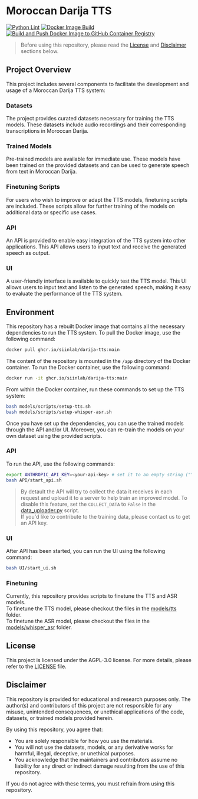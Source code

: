 # Moroccan Darija TTS

[![Python Lint](https://github.com/siinlab/darija-tts/actions/workflows/linter.yml/badge.svg?branch=main)](https://github.com/siinlab/darija-tts/actions/workflows/linter.yml)
[![Docker Image Build](https://github.com/siinlab/darija-tts/actions/workflows/docker-build.yml/badge.svg)](https://github.com/siinlab/darija-tts/actions/workflows/docker-build.yml)
[![Build and Push Docker Image to GitHub Container Registry](https://github.com/siinlab/darija-tts/actions/workflows/docker-build-push.yml/badge.svg?branch=main)](https://github.com/siinlab/darija-tts/actions/workflows/docker-build-push.yml)

> Before using this repository, please read the [License](#license) and [Disclaimer](#disclaimer) sections below.

## Project Overview

This project includes several components to facilitate the development and usage of a Moroccan Darija TTS system:

### Datasets
The project provides curated datasets necessary for training the TTS models. These datasets include audio recordings and their corresponding transcriptions in Moroccan Darija.

### Trained Models
Pre-trained models are available for immediate use. These models have been trained on the provided datasets and can be used to generate speech from text in Moroccan Darija.

### Finetuning Scripts
For users who wish to improve or adapt the TTS models, finetuning scripts are included. These scripts allow for further training of the models on additional data or specific use cases.

### API
An API is provided to enable easy integration of the TTS system into other applications. This API allows users to input text and receive the generated speech as output.

### UI
A user-friendly interface is available to quickly test the TTS model. This UI allows users to input text and listen to the generated speech, making it easy to evaluate the performance of the TTS system.

## Environment

This repository has a rebuilt Docker image that contains all the necessary dependencies to run the TTS system. To pull the Docker image, use the following command:

```bash
docker pull ghcr.io/siinlab/darija-tts:main
```

The content of the repository is mounted in the `/app` directory of the Docker container. To run the Docker container, use the following command:

```bash
docker run -it ghcr.io/siinlab/darija-tts:main
```

From within the Docker container, run these commands to set up the TTS system:

```bash
bash models/scripts/setup-tts.sh
bash models/scripts/setup-whisper-asr.sh
```

Once you have set up the dependencies, you can use the trained models through the API and/or UI. Moreover, you can re-train the models on your own dataset using the provided scripts.

### API

To run the API, use the following commands:

```bash
export ANTHROPIC_API_KEY=<your-api-key> # set it to an empty string ("") if you don't need the chat functionality.
bash API/start_api.sh
```

> By detault the API will try to collect the data it receives in each request and upload it to a server to help train an improved model. To disable this feature, set the `COLLECT_DATA` to `False` in the [data_uploader.py](API/data_uploader.py) script.   
> If you'd like to contribute to the training data, please contact us to get an API key.

### UI

After API has been started, you can run the UI using the following command:

```bash
bash UI/start_ui.sh
```

### Finetuning

Currently, this repository provides scripts to finetune the TTS and ASR models.   
To finetune the TTS model, please checkout the files in the [models/tts](models/tts/src) folder.   
To finetune the ASR model, please checkout the files in the [models/whisper_asr](models/whisper_asr/src) folder.


## License

This project is licensed under the AGPL-3.0 license. For more details, please refer to the [LICENSE](./LICENSE) file.


## Disclaimer

This repository is provided for educational and research purposes only. The author(s) and contributors of this project are not responsible for any misuse, unintended consequences, or unethical applications of the code, datasets, or trained models provided herein. 

By using this repository, you agree that:
- You are solely responsible for how you use the materials.
- You will not use the datasets, models, or any derivative works for harmful, illegal, deceptive, or unethical purposes.
- You acknowledge that the maintainers and contributors assume no liability for any direct or indirect damage resulting from the use of this repository.

If you do not agree with these terms, you must refrain from using this repository.
